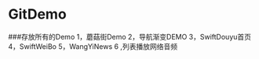 # GitDemo
###存放所有的Demo
    1，蘑菇街Demo
    2，导航渐变DEMO
    3，SwiftDouyu首页
    4，SwiftWeiBo
    5，WangYiNews
    6  ,列表播放网络音频
